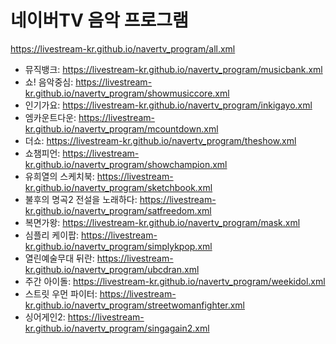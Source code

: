 # 네이버TV 음악 프로그램
https://livestream-kr.github.io/navertv_program/all.xml
- 뮤직뱅크: https://livestream-kr.github.io/navertv_program/musicbank.xml
- 쇼! 음악중심: https://livestream-kr.github.io/navertv_program/showmusiccore.xml
- 인기가요: https://livestream-kr.github.io/navertv_program/inkigayo.xml
- 엠카운트다운: https://livestream-kr.github.io/navertv_program/mcountdown.xml
- 더쇼: https://livestream-kr.github.io/navertv_program/theshow.xml
- 쇼챔피언: https://livestream-kr.github.io/navertv_program/showchampion.xml
- 유희열의 스케치북: https://livestream-kr.github.io/navertv_program/sketchbook.xml
- 불후의 명곡2 전설을 노래하다: https://livestream-kr.github.io/navertv_program/satfreedom.xml
- 복면가왕: https://livestream-kr.github.io/navertv_program/mask.xml
- 심플리 케이팝: https://livestream-kr.github.io/navertv_program/simplykpop.xml
- 열린예술무대 뒤란: https://livestream-kr.github.io/navertv_program/ubcdran.xml
- 주간 아이돌: https://livestream-kr.github.io/navertv_program/weekidol.xml
- 스트릿 우먼 파이터: https://livestream-kr.github.io/navertv_program/streetwomanfighter.xml
- 싱어게인2: https://livestream-kr.github.io/navertv_program/singagain2.xml
